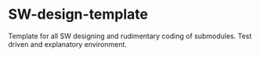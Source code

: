 # SW-design-template
Template for all SW designing and rudimentary coding of submodules. Test driven and explanatory environment.
